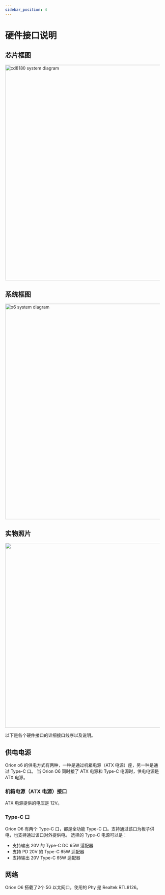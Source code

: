 ```yaml
---
sidebar_position: 4
---
```


# 硬件接口说明

## 芯片框图

<img src="/img/o6/cd8180-block-diagram.webp" alt="cd8180 system diagram" width="700" />

## 系统框图

<img src="/img/o6/o6-system-block-diagram.webp" alt="o6 system diagram" width="700" />

## 实物照片

<img src="/img/o6/o6-real.webp" width="600" />

以下是各个硬件接口的详细接口线序以及说明。

## 供电电源

Orion o6 的供电方式有两种，一种是通过机箱电源（ATX 电源）座，另一种是通过 Type-C 口。
当 Orion O6 同时接了 ATX 电源和 Type-C 电源时，供电电源是 ATX 电源。

### 机箱电源（ATX 电源）接口

ATX 电源提供的电压是 12V。

### Type-C 口

Orion O6 有两个 Type-C 口，都是全功能 Type-C 口。支持通过该口为板子供电，也支持通过该口对外提供电。
选择的 Type-C 电源可以是：
- 支持输出 20V 的 Type-C DC 65W 适配器
- 支持 PD 20V 的 Type-C 65W 适配器
- 支持输出 20V Type-C 65W 适配器

## 网络

Orion O6 搭载了2个 5G 以太网口。使用的 Phy 是 Realtek RTL8126。

